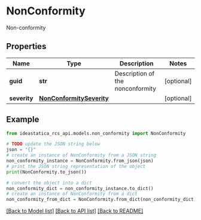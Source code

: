 # NonConformity

Non-conformity

## Properties

Name | Type | Description | Notes
------------ | ------------- | ------------- | -------------
**guid** | **str** | Description of the nonconformity | [optional] 
**severity** | [**NonConformitySeverity**](NonConformitySeverity.md) |  | [optional] 

## Example

```python
from ideastatica_rcs_api.models.non_conformity import NonConformity

# TODO update the JSON string below
json = "{}"
# create an instance of NonConformity from a JSON string
non_conformity_instance = NonConformity.from_json(json)
# print the JSON string representation of the object
print(NonConformity.to_json())

# convert the object into a dict
non_conformity_dict = non_conformity_instance.to_dict()
# create an instance of NonConformity from a dict
non_conformity_from_dict = NonConformity.from_dict(non_conformity_dict)
```
[[Back to Model list]](../README.md#documentation-for-models) [[Back to API list]](../README.md#documentation-for-api-endpoints) [[Back to README]](../README.md)


